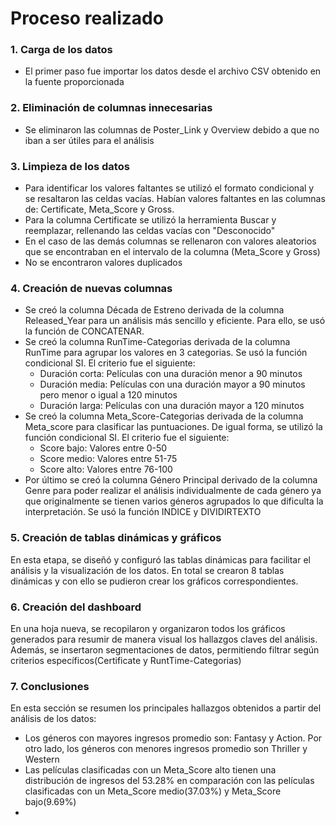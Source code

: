 # Proceso realizado
### 1. Carga de los datos
- El primer paso fue importar los datos desde el archivo CSV obtenido en la fuente proporcionada
### 2. Eliminación de columnas innecesarias
- Se eliminaron las columnas de Poster_Link y Overview debido a que no iban a ser útiles para el análisis
### 3. Limpieza de los datos
- Para identificar los valores faltantes se utilizó el formato condicional y se resaltaron las celdas vacías. Habían valores faltantes en las columnas de: Certificate, Meta_Score y Gross.
- Para la columna Certificate se utilizó la herramienta Buscar y reemplazar, rellenando las celdas vacías con "Desconocido"
- En el caso de las demás columnas se rellenaron con valores aleatorios que se encontraban en el intervalo de la columna (Meta_Score y Gross)
- No se encontraron valores duplicados  
### 4. Creación  de nuevas columnas
- Se creó la columna Década de Estreno derivada de la columna Released_Year para un análisis más sencillo y eficiente. Para ello, se usó la función de CONCATENAR. 
- Se creó la columna RunTime-Categorias derivada de la columna RunTime para agrupar los valores en 3 categorias. Se usó la función condicional SI. El criterio fue el siguiente:
  - Duración corta: Películas con una duración menor a 90 minutos
  - Duración media: Películas con una duración mayor a 90 minutos pero menor o igual a 120 minutos
  - Duración larga: Películas con una duración mayor a 120 minutos
- Se creó la columna Meta_Score-Categorias derivada de la columna Meta_score para clasificar las puntuaciones. De igual forma, se utilizó la función condicional SI. El criterio fue el siguiente:
  - Score bajo: Valores entre 0-50
  - Score medio: Valores entre 51-75
  - Score alto: Valores entre 76-100
- Por último se creó la columna Género Principal derivado de la columna Genre para poder realizar el análisis individualmente de cada género ya que originalmente se tienen varios géneros agrupados lo que dificulta la interpretación. Se usó la función INDICE y DIVIDIRTEXTO
### 5. Creación  de tablas dinámicas y gráficos 
En esta etapa, se diseñó y configuró las tablas dinámicas para facilitar el análisis y la visualización de los datos. En total se crearon 8 tablas dinámicas y con ello se pudieron crear los gráficos correspondientes.
### 6. Creación  del dashboard
En una hoja nueva, se recopilaron y organizaron todos los gráficos generados para resumir de manera visual los hallazgos claves del análisis. Además, se insertaron segmentaciones de datos, permitiendo filtrar según criterios específicos(Certificate y RuntTime-Categorias)
### 7. Conclusiones
En esta sección se resumen los principales hallazgos obtenidos a partir del análisis de los datos:
- Los géneros con mayores ingresos promedio son: Fantasy y Action. Por otro lado, los géneros con menores ingresos promedio son Thriller y Western 
- Las películas clasificadas con un Meta_Score alto tienen una distribución de ingresos del 53.28% en comparación con las películas clasificadas con un Meta_Score medio(37.03%) y Meta_Score bajo(9.69%)
- 



